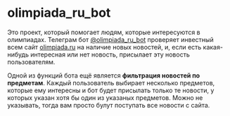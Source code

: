 # olimpiada_ru_bot

Это проект, который помогает людям, которые интересуются в олимпиадах. Телеграм бот [@olimpiada_ru_bot](https://t.me/olimpiada_ru_bot) проверяет инвестный всем сайт [olimpiada.ru](https://olimpiada.ru) на наличие новых новостей, и, если есть какая-нибудь интересная или нет новость, присылает эту новость пользователям. 

Одной из функций бота ещё является **фильтрация новостей по предметам**. Каждый пользователь выбирает несколько предметов, которые ему интересны и бот  будет присылать только те новости, у которых указан хотя бы один из указаных предметов. Можно не указывать, тогда вам просто булут поступать все новости с сайта.
